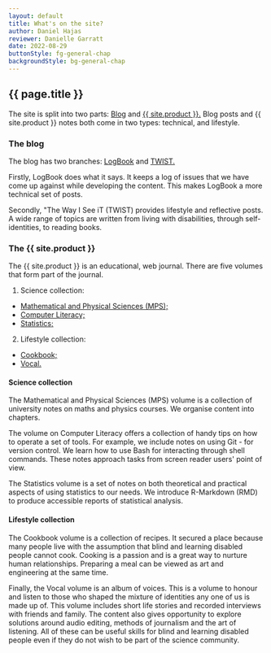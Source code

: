 ```yaml
---
layout: default
title: What's on the site?
author: Daniel Hajas
reviewer: Danielle Garratt
date: 2022-08-29
buttonStyle: fg-general-chap
backgroundStyle: bg-general-chap
---
```


## {{ page.title }}

The site is split into two parts: [Blog](../blog/index.html) and [{{ site.product }}.](../guide/index.html)
Blog posts and {{ site.product }} notes both come in two types: technical, and lifestyle.

### The blog

The blog has two branches: [LogBook](../blog/logbook/index.html) and [TWIST.](../blog/twist/index.html)

Firstly, LogBook does what it says.
It keeps a log of issues that we have come up against while developing the content.
This makes LogBook a more technical set of posts.

Secondly, "The Way I See iT (TWIST) provides lifestyle and reflective posts.
A wide range of topics are written from living with disabilities, through self-identities, to reading books.

### The {{ site.product }}

The {{ site.product }} is an educational, web journal.
There are five volumes that form part of the journal.

1. Science collection:
 * [Mathematical and Physical Sciences (MPS);](../guide/MPS/index.html)
 * [Computer Literacy;](../guide/CL/index.html)
 * [Statistics;](../guide/statistics/index.html)
2. Lifestyle collection:
 * [Cookbook;](../guide/cookbook/index.html)
 * [Vocal.](../guide/vocal/index.html)

#### Science collection

The Mathematical and Physical Sciences (MPS) volume is a collection of university notes on maths and physics courses.
We organise content into chapters.

The volume on Computer Literacy offers a collection of handy tips on how to operate a set of tools. For example, we include notes on using Git - for version control. We learn how to use Bash for interacting through shell commands.
These notes approach tasks from screen reader users' point of view.

The Statistics volume is a set of notes on both theoretical and practical aspects of using statistics to our needs.
We introduce R-Markdown (RMD) to produce accessible reports of statistical analysis.

#### Lifestyle collection

The Cookbook volume is a collection of recipes.
It secured a place because many people live with the assumption that blind and learning disabled people cannot cook.
Cooking is a passion and is a great way to nurture human relationships.
Preparing a meal can be viewed as art and engineering at the same time.

Finally, the Vocal volume is an album of voices.
This is a volume to honour and listen to those who shaped the mixture of identities any one of us is made up of.
This volume includes short life stories and recorded interviews with friends and family.
The content also gives opportunity to explore solutions around audio editing, methods of journalism and the art of listening.
All of these can be useful skills for blind and learning disabled people even if they do not wish to be part of the science community.